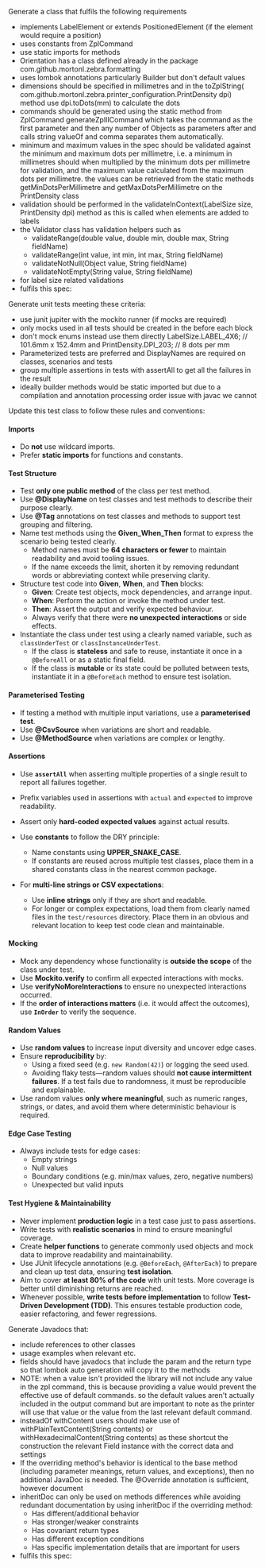 Generate a class that fulfils the following requirements

- implements LabelElement or extends PositionedElement (if the element would require a position)
- uses constants from ZplCommand
- use static imports for methods
- Orientation has a class defined already in the package com.github.mortonl.zebra.formatting
- uses lombok annotations particularly Builder but don't default values
- dimensions should be specified in millimetres and in the toZplString(
  com.github.mortonl.zebra.printer_configuration.PrintDensity dpi) method use dpi.toDots(mm) to calculate the dots
- commands should be generated using the static method from ZplCommand generateZplIICommand which takes the command as
  the first parameter and then any number of Objects as parameters after and calls string valueOf and comma separates
  them automatically.
- minimum and maximum values in the spec should be validated against the minimum and maximum dots per millimetre, i.e. a
  minimum in millimetres should when multiplied by the minimum dots per millimetre for validation, and the maximum value
  calculated from the maximum dots per millimetre. the values can be retrieved from the static methods
  getMinDotsPerMillimetre and getMaxDotsPerMillimetre on the PrintDensity class
- validation should be performed in the validateInContext(LabelSize size, PrintDensity dpi) method as this is called
  when elements are added to labels
- the Validator class has validation helpers such as
    - validateRange(double value, double min, double max, String fieldName)
    - validateRange(int value, int min, int max, String fieldName)
    - validateNotNull(Object value, String fieldName)
    - validateNotEmpty(String value, String fieldName)
- for label size related validations
- fulfils this spec:

Generate unit tests meeting these criteria:

- use junit jupiter with the mockito runner (if mocks are required)
- only mocks used in all tests should be created in the before each block
- don't mock enums instead use them directly LabelSize.LABEL_4X6; // 101.6mm x 152.4mm and PrintDensity.DPI_203; // 8 dots per mm
- Parameterized tests are preferred and DisplayNames are required on classes, scenarios and tests
- group multiple assertions in tests with assertAll to get all the failures in the result
- ideally builder methods would be static imported but due to a compilation and annotation processing order issue with
  javac we cannot

Update this test class to follow these rules and conventions:

#### Imports
- Do **not** use wildcard imports.
- Prefer **static imports** for functions and constants.

#### Test Structure
- Test **only one public method** of the class per test method.
- Use **@DisplayName** on test classes and test methods to describe their purpose clearly.
- Use **@Tag** annotations on test classes and methods to support test grouping and filtering.
- Name test methods using the **Given_When_Then** format to express the scenario being tested clearly.
    - Method names must be **64 characters or fewer** to maintain readability and avoid tooling issues.
    - If the name exceeds the limit, shorten it by removing redundant words or abbreviating context while preserving clarity.
- Structure test code into **Given**, **When**, and **Then** blocks:
    - **Given**: Create test objects, mock dependencies, and arrange input.
    - **When**: Perform the action or invoke the method under test.
    - **Then**: Assert the output and verify expected behaviour.
    - Always verify that there were **no unexpected interactions** or side effects.
- Instantiate the class under test using a clearly named variable, such as `classUnderTest` or `classInstanceUnderTest`.
    - If the class is **stateless** and safe to reuse, instantiate it once in a `@BeforeAll` or as a static final field.
    - If the class is **mutable** or its state could be polluted between tests, instantiate it in a `@BeforeEach` method to ensure test isolation.

#### Parameterised Testing
- If testing a method with multiple input variations, use a **parameterised test**.
- Use **@CsvSource** when variations are short and readable.
- Use **@MethodSource** when variations are complex or lengthy.

#### Assertions
- Use **`assertAll`** when asserting multiple properties of a single result to report all failures together.
- Prefix variables used in assertions with `actual` and `expected` to improve readability.
- Assert only **hard-coded expected values** against actual results.
- Use **constants** to follow the DRY principle:
    - Name constants using **UPPER_SNAKE_CASE**.
    - If constants are reused across multiple test classes, place them in a shared constants class in the nearest common package.

- For **multi-line strings or CSV expectations**:
    - Use **inline strings** only if they are short and readable.
    - For longer or complex expectations, load them from clearly named files in the `test/resources` directory. Place them in an obvious and relevant location to keep test code clean and maintainable.

#### Mocking
- Mock any dependency whose functionality is **outside the scope** of the class under test.
- Use **Mockito.verify** to confirm all expected interactions with mocks.
- Use **verifyNoMoreInteractions** to ensure no unexpected interactions occurred.
- If the **order of interactions matters** (i.e. it would affect the outcomes), use **`InOrder`** to verify the sequence.

#### Random Values
- Use **random values** to increase input diversity and uncover edge cases.
- Ensure **reproducibility** by:
    - Using a fixed seed (e.g. `new Random(42)`) or logging the seed used.
    - Avoiding flaky tests—random values should **not cause intermittent failures**. If a test fails due to randomness, it must be reproducible and explainable.
- Use random values **only where meaningful**, such as numeric ranges, strings, or dates, and avoid them where deterministic behaviour is required.

#### Edge Case Testing
- Always include tests for edge cases:
    - Empty strings
    - Null values
    - Boundary conditions (e.g. min/max values, zero, negative numbers)
    - Unexpected but valid inputs

#### Test Hygiene & Maintainability
- Never implement **production logic** in a test case just to pass assertions.
- Write tests with **realistic scenarios** in mind to ensure meaningful coverage.
- Create **helper functions** to generate commonly used objects and mock data to improve readability and maintainability.
- Use JUnit lifecycle annotations (e.g. `@BeforeEach`, `@AfterEach`) to prepare and clean up test data, ensuring **test isolation**.
- Aim to cover **at least 80% of the code** with unit tests. More coverage is better until diminishing returns are reached.
- Whenever possible, **write tests before implementation** to follow **Test-Driven Development (TDD)**. This ensures testable production code, easier refactoring, and fewer regressions.

Generate Javadocs that:

- include references to other classes
- usage examples when relevant etc.
- fields should have javadocs that include the param and the return type so that lombok auto generation will copy it to
  the methods
- NOTE: when a value isn't provided the library will not include any value in the zpl command, this is because providing
  a value would prevent the effective use of default commands. so the default values aren't actually included in the
  output command but are important to note as the printer will use that value or the value from the last relevant
  default command.
- insteadOf withContent users should make use of withPlainTextContent(String contents) or withHexadecimalContent(String
  contents) as these shortcut the construction the relevant Field instance with the correct data and settings
- If the overriding method's behavior is identical to the base method (including parameter meanings, return values, and
  exceptions), then no additional JavaDoc is needed. The @Override annotation is sufficient, however document
- inheritDoc can only be used on methods
  differences while avoiding redundant documentation by using inheritDoc if the overriding method:
    - Has different/additional behavior
    - Has stronger/weaker constraints
    - Has covariant return types
    - Has different exception conditions
    - Has specific implementation details that are important for users
- fulfils this spec:
